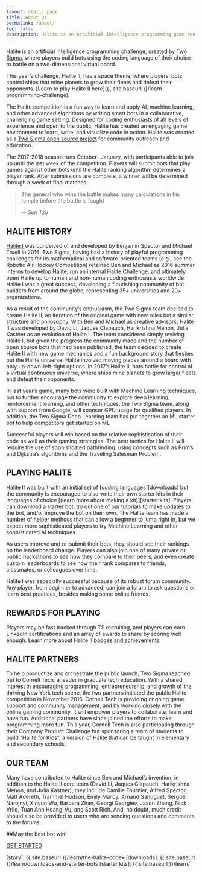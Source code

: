 ```yaml
---
layout: static_page
title: About Us
permalink: /about/
toc: false
description: Halite is an Artificial Intelligence programming game run by Two Sigma where players build smart bots that battle on a virtual two-dimensional board.
---
```


Halite is an artificial intelligence programming challenge, created by [Two Sigma](www.twosigma.com), where players build bots using the coding language of their choice to battle on a two-dimensional virtual board.
 
This year’s challenge, Halite II, has a space theme, where players’ bots control ships that mine planets to grow their fleets and defeat their opponents. [Learn to play Halite II here]({{ site.baseurl }}/learn-programming-challenge).
 
The Halite competition is a fun way to learn and apply AI, machine learning, and other advanced algorithms by writing smart bots in a collaborative, challenging game setting. Designed for coding enthusiasts of all levels of experience and open to the public, Halite has created an engaging game environment to learn, write, and visualize code in action.  Halite was created as a [Two Sigma open source project](opensource.twosigma.com) for community outreach and education.
 
The 2017-2018 season runs October- January, with participants able to join up until the last week of the competition. Players will submit bots that play games against other bots until the Halite ranking algorithm determines a player rank. After submissions are complete, a winner will be determined through a week of final matches.

> The general who wins the battle makes many calculations in his temple before the battle is fought
>
> <cite>-- Sun Tzu</cite>

## HALITE HISTORY
[Halite I](2016.halite.io) was conceived of and developed by Benjamin Spector and Michael Truell in 2016. Two Sigma, having had a history of playful programming challenges for its mathematical and software-oriented teams (e.g., see the Robotic Air Hockey Competition) retained Ben and Michael as 2016 summer interns to develop Halite, run an internal Halite Challenge, and ultimately open Halite up to human and non-human coding enthusiasts worldwide. Halite I was a great success, developing a flourishing community of bot builders from around the globe, representing 35+ universities and 20+ organizations.

As a result of the community’s enthusiasm, the Two Sigma team decided to create Halite II, an iteration of the original game with new rules but a similar structure and philosophy. With Ben and Michael as creative advisors, Halite II was developed by David Li, Jaques Clapauch, Harikrishna Menon, Julia Kastner as an evolution of Halite I. The team considered simply reviving Halite I, but given the progress the community made and the number of open source bots that had been published, the team decided to create Halite II with new game mechanics and a fun background story that fleshes out the Halite universe. Halite involved moving pieces around a board with only up-down-left-right options. In 2017’s Halite II, bots battle for control of a virtual continuous universe, where ships mine planets to grow larger fleets and defeat their opponents.

In last year’s game, many bots were built with Machine Learning techniques, but to further encourage the community to explore deep learning, reinforcement learning, and other techniques, the Two Sigma team, along with support from Google, will sponsor GPU usage for qualified players. In addition, the Two Sigma Deep Learning team has put together an ML starter bot to help competitors get started on ML
 
Successful players will win based on the relative sophistication of their code as well as their gaming strategies. The best tactics for Halite II will require the use of sophisticated pathfinding, using concepts such as Prim’s and Dijkstra’s algorithms and the Traveling Salesman Problem.

## PLAYING HALITE
Halite II was built with an initial set of [coding languages][downloads] but the community is encouraged to also write their own starter kits in their languages of choice [(learn more about making a kit)][starter kits]. Players can download a starter bot, try out one of our tutorials to make updates to the bot, and/or improve the bot on their own. The Halite team has made a number of helper methods that can allow a beginner to jump right in, but we expect more sophisticated players to try Machine Learning and other sophisticated AI techniques.

As users improve and re-submit their bots, they should see their rankings on the leaderboard change. Players can also join one of many private or public hackathons to see how they compare to their peers, and even create custom leaderboards to see how their rank compares to friends, classmates, or colleagues over time.

Halite I was especially successful because of its robust forum community. Any player, from beginner to advanced, can join a forum to ask questions or learn best practices, besides making some online friends.

## REWARDS FOR PLAYING
Players may be fast tracked through TS recruiting, and players can earn LinkedIn certifications and an array of awards to share by scoring well enough. Learn more about Halite II [badges and achievements](https://docs.google.com/spreadsheets/d/162pBdYhbw60fX_rYpuknCs056rRM3dsFICglwfzRn_E/edit?usp=sharing).

## HALITE PARTNERS
To help productize and orchestrate the public launch, Two Sigma reached out to Cornell Tech, a leader in graduate tech education. With a shared interest in encouraging programming, entrepreneurship, and growth of the thriving New York tech scene, the two partners initiated the public Halite competition in November 2016. Cornell Tech is providing ongoing game support and community management, and by working closely with the online gaming community, it will empower players to collaborate, learn and have fun. Additional partners have since joined the efforts to make programming more fun. This year, Cornell Tech is also participating through their Company Product Challenge but sponsoring a team of students to build “Halite for Kids”, a version of Halite that can be taught in elementary and secondary schools.

## OUR TEAM
Many have contributed to Halite since Ben and Michael’s invention; in addition to the Halite II core team (David Li, Jaques Clapauch, Harikrishna Menon, and Julia Kastner), they include Camille Fournier,  Alfred Spector, Matt Adereth, Trammel Hudson, Emily Malloy, Arnaud Sahuguet, Serguei Narojnyi, Xinyun Wu, Barbara Zhan, Georgi Georgiev, Jason Zhang, Nick Vrilo, Tuan Anh Hoang-Vu, and Scott Rich. And, no doubt, much credit should also be provided to users who are sending questions and comments to the forums.

##May the best bot win!

<div class="ha-button-container btn-center">
    <div>
        <a class="ha-button" href="/"><span>GET STARTED</span></a>
    </div>
</div>

[halite-i]: http://halite.io
[story]: {{ site.baseurl }}/learn/the-halite-codex
[downloads]: {{ site.baseurl }}/learn/downloads-and-starter-bots
[starter kits]: {{ site.baseurl }}/learn/